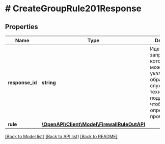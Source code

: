 # # CreateGroupRule201Response

## Properties

Name | Type | Description | Notes
------------ | ------------- | ------------- | -------------
**response_id** | **string** | Идентификатор запроса, который можно указывать при обращении в службу технической поддержки, чтобы помочь определить проблему. |
**rule** | [**\OpenAPI\Client\Model\FirewallRuleOutAPI**](FirewallRuleOutAPI.md) |  |

[[Back to Model list]](../../README.md#models) [[Back to API list]](../../README.md#endpoints) [[Back to README]](../../README.md)
